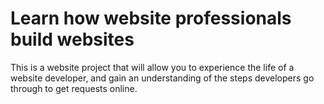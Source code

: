 # Learn how website professionals build websites

This is a website project that will allow you to experience the life of a website developer, and gain an understanding of the steps developers go through to get requests online.